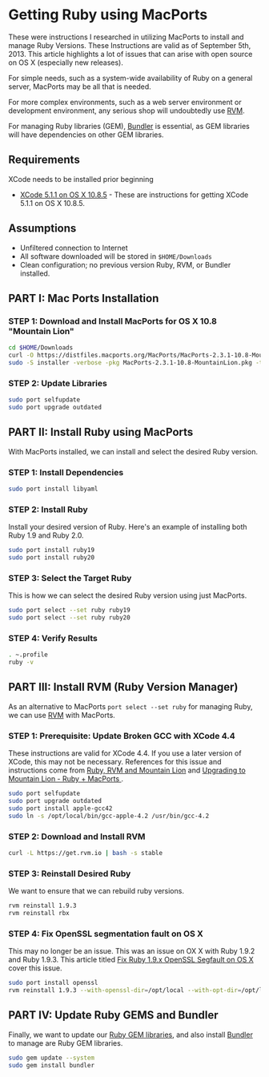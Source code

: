# Getting Ruby using MacPorts

These were instructions I researched in utilizing MacPorts to install and manage Ruby Versions.  These Instructions are valid as of September 5th, 2013.  This article highlights a lot of issues that can arise with open source on OS X (especially new releases).

For simple needs, such as a system-wide availability of Ruby on a general server, MacPorts may be all that is needed.  

For more complex environments, such as a web server environment or development environment, any serious shop will undoubtedly use [RVM](http://rvm.io/).  

For managing Ruby libraries (GEM), [Bundler](http://bundler.io/) is essential, as GEM libraries will have dependencies on other GEM libraries.

## Requirements

XCode needs to be installed prior beginning

* [XCode 5.1.1 on OS X 10.8.5](https://github.com/darkn3rd/devbox/blob/master/howtos/howto.xcode.md) - These are instructions for getting XCode 5.1.1 on OS X 10.8.5.

## Assumptions

* Unfiltered connection to Internet
* All software downloaded will be stored in ```$HOME/Downloads```
* Clean configuration; no previous version Ruby, RVM, or Bundler installed.

## PART I: Mac Ports Installation

### STEP 1: Download and Install MacPorts for OS X 10.8 "Mountain Lion"

```bash
cd $HOME/Downloads
curl -O https://distfiles.macports.org/MacPorts/MacPorts-2.3.1-10.8-MountainLion.pkg
sudo -S installer -verbose -pkg MacPorts-2.3.1-10.8-MountainLion.pkg -target /
```

### STEP 2: Update Libraries

```bash
sudo port selfupdate
sudo port upgrade outdated 
```

## PART II: Install Ruby using MacPorts

With MacPorts installed, we can install and select the desired Ruby version.

### STEP 1: Install Dependencies

```bash
sudo port install libyaml 
```

### STEP 2: Install Ruby

Install your desired version of Ruby.  Here's an example of installing both Ruby 1.9 and Ruby 2.0.

```bash
sudo port install ruby19
sudo port install ruby20
```

### STEP 3: Select the Target Ruby

This is how we can select the desired Ruby version using just MacPorts.

```bash
sudo port select --set ruby ruby19
sudo port select --set ruby ruby20
```

### STEP 4: Verify Results

```bash
. ~.profile
ruby -v
```

## PART III: Install RVM (Ruby Version Manager)

As an alternative to MacPorts ```port select --set ruby``` for managing Ruby, we can use [RVM](http://rvm.io/) with MacPorts.  

### STEP 1: Prerequisite: Update Broken GCC with XCode 4.4

These instructions are valid for XCode 4.4.  If you use a later version of XCode, this may not be necessary.  References for this issue and instructions come from [Ruby, RVM and Mountain Lion](https://gist.github.com/zenkay/3237860) and [Upgrading to Mountain Lion - Ruby + MacPorts ](https://coderwall.com/p/pagj2w).

```bash
sudo port selfupdate
sudo port upgrade outdated
sudo port install apple-gcc42
sudo ln -s /opt/local/bin/gcc-apple-4.2 /usr/bin/gcc-4.2
```

### STEP 2: Download and Install RVM

```bash
curl -L https://get.rvm.io | bash -s stable
```

### STEP 3: Reinstall Desired Ruby

We want to ensure that we can rebuild ruby versions.

```bash
rvm reinstall 1.9.3
rvm reinstall rbx
```

### STEP 4: Fix OpenSSL segmentation fault on OS X

This may no longer be an issue.  This was an issue on OX X with Ruby 1.9.2 and Ruby 1.9.3.  This article titled [Fix Ruby 1.9.x OpenSSL Segfault on OS X](https://coderwall.com/p/f4hyqw) cover this issue.

```bash
sudo port install openssl
rvm reinstall 1.9.3 --with-openssl-dir=/opt/local --with-opt-dir=/opt/local 
```

## PART IV: Update Ruby GEMS and Bundler

Finally, we want to update our [Ruby GEM libraries](https://rubygems.org/), and also install [Bundler](http://bundler.io/) to manage are Ruby GEM libraries.

```bash
sudo gem update --system
sudo gem install bundler
```